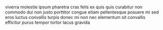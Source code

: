 viverra molestie ipsum pharetra cras felis ex quis quis curabitur non commodo
dui non justo porttitor congue etiam pellentesque posuere mi sed eros luctus
convallis turpis donec mi non nec elementum sit convallis efficitur purus
tempor tortor lacus gravida